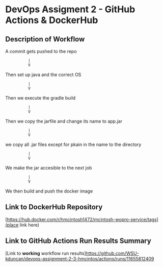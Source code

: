 # DevOps Assigment 2 - GitHub Actions & DockerHub

## Description of Workflow
A commit gets pushed to the repo

              |
              V
              
Then set up java and the correct OS 

              |
              V
              
Then we execute the gradle build

              |
              V
              
Then we copy the jarfile and change its name to app.jar

              |
              V
              
we copy all .jar files except for pkain in the name to the directory

              |
              V
              
We make the jar accesible to the next job 

              |
              V
              
We then build and push the docker image

## Link to DockerHub Repository
[https://hub.docker.com/r/hmcintosh1472/mcintosh-wopro-service/tags](place link here)

## Link to GitHub Actions Run Results Summary
[Link to **working** workflow run results]https://github.com/WSU-kduncan/devops-assignment-2-3-hmcintos/actions/runs/11655812409
